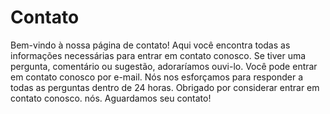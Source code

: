 # Contato

Bem-vindo à nossa página de contato! Aqui você encontra todas as informações necessárias para entrar em contato conosco.
Se tiver uma pergunta, comentário ou sugestão, adoraríamos ouvi-lo. Você pode entrar em contato conosco por
e-mail. Nós nos esforçamos para responder a todas as perguntas dentro de 24 horas. Obrigado por considerar entrar em contato conosco.
nós. Aguardamos seu contato!